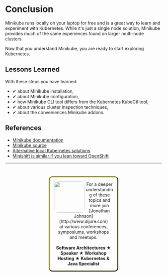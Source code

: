 # Conclusion #

Minikube runs locally on your laptop for free and is a great way to learn and experiment with Kubernetes. While it's just a single node solution, Minikube provides much of the same experiences found on larger multi-node clusters.

Now that you understand Minikube, you are ready to start exploring Kubernetes.

## Lessons Learned ##

With these steps you have learned:

- &#x2714; about Minikube installation,
- &#x2714; about Minikube configuration,
- &#x2714; how Minikube CLI tool differs from the Kubernetes KubeCtl tool,
- &#x2714; about various cluster inspection techniques,
- &#x2714; about the conveniences Minikube addons.

## References ##

- [Minikube documentation](https://kubernetes.io/docs/setup/minikube/)
- [Minikube source](https://github.com/kubernetes/minikube)
- [Alternative local Kubernetes solutions](https://kubernetes.io/docs/setup/pick-right-solution/#local-machine-solutions)
- [Minishift is similar if you lean toward OpenShift](https://github.com/minishift/minishift)

------
<p style="text-align: center; padding: 1em; margin: 3em; margin-left: 10em; margin-right: 10em; border-; 1px; border-color: olive;  border-radius: 12px; border-style:outset">
<img align="left" src="/javajon/courses/kubernetes-pipelines/tekton/assets/jonathan-johnson.jpg" width="100" style="border-radius: 12px">
For a deeper understanding of these topics and more join <br>[Jonathan Johnson](http://www.dijure.com)<br> at various conferences, symposiums, workshops and meetups.
<br><br>
<b>Software Architectures ★ Speaker ★ Workshop Hosting ★ Kubernetes & Java Specialist</b>
</p>

